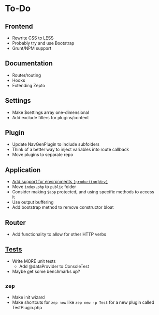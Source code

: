 To-Do
====

## Frontend
- Rewrite CSS to LESS
- Probably try and use Bootstrap
- Grunt/NPM support

## Documentation
- Router/routing
- Hooks
- Extending Zepto

## Settings
- Make $settings array one-dimensional
- Add exclude filters for plugins/content

## Plugin
- Update NavGenPlugin to include subfolders
- Think of a better way to inject variables into route callback
- Move plugins to separate repo

## Application
- [Add support for environments ``[production|dev]``](https://github.com/hassankhan/Zepto/issues/4)
- Move ``index.php`` to ``public`` folder
- Consider making ``$app`` protected, and using specific methods to access it
- Use output buffering
- Add bootstrap method to remove constructor bloat

## Router
- Add functionality to allow for other HTTP verbs

## [Tests](https://github.com/hassankhan/Zepto/issues?milestone=1&state=open)
- Write MORE unit tests
    - Add @dataProvider to ConsoleTest
- Maybe get some benchmarks up?

## ``zep``
- Make init wizard
- Make shortcuts for ``zep new`` like ``zep new -p Test`` for a new plugin called TestPlugin.php
